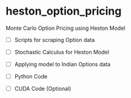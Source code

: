 # heston_option_pricing
Monte Carlo Option Pricing using Heston Model

- [ ] Scripts for scraping Option data

- [ ] Stochastic Calculus for Heston Model

- [ ] Applying model to Indian Options data

- [ ] Python Code

- [ ] CUDA Code (Optional) 
